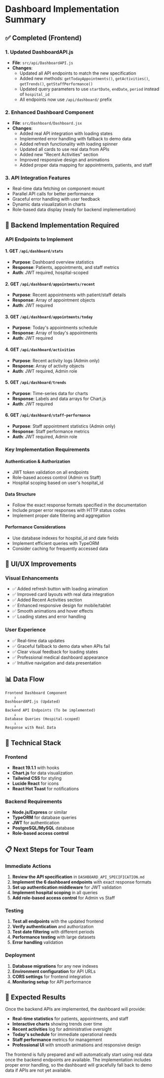 # Dashboard Implementation Summary

## ✅ Completed (Frontend)

### 1. Updated DashboardAPI.js
- **File**: `src/api/DashboardAPI.js`
- **Changes**: 
  - Updated all API endpoints to match the new specification
  - Added new methods: `getTodayAppointments()`, `getActivities()`, `getTrends()`, `getStaffPerformance()`
  - Updated query parameters to use `startDate`, `endDate`, `period` instead of `hospital_id`
  - All endpoints now use `/api/dashboard/` prefix

### 2. Enhanced Dashboard Component
- **File**: `src/Dashboard/Dashboard.jsx`
- **Changes**:
  - Added real API integration with loading states
  - Implemented error handling with fallback to demo data
  - Added refresh functionality with loading spinner
  - Updated all cards to use real data from APIs
  - Added new "Recent Activities" section
  - Improved responsive design and animations
  - Added proper data mapping for appointments, patients, and staff

### 3. API Integration Features
- Real-time data fetching on component mount
- Parallel API calls for better performance
- Graceful error handling with user feedback
- Dynamic data visualization in charts
- Role-based data display (ready for backend implementation)

## 🔄 Backend Implementation Required

### API Endpoints to Implement

#### 1. GET `/api/dashboard/stats`
- **Purpose**: Dashboard overview statistics
- **Response**: Patients, appointments, and staff metrics
- **Auth**: JWT required, hospital-scoped

#### 2. GET `/api/dashboard/appointments/recent`
- **Purpose**: Recent appointments with patient/staff details
- **Response**: Array of appointment objects
- **Auth**: JWT required

#### 3. GET `/api/dashboard/appointments/today`
- **Purpose**: Today's appointments schedule
- **Response**: Array of today's appointments
- **Auth**: JWT required

#### 4. GET `/api/dashboard/activities`
- **Purpose**: Recent activity logs (Admin only)
- **Response**: Array of activity objects
- **Auth**: JWT required, Admin role

#### 5. GET `/api/dashboard/trends`
- **Purpose**: Time-series data for charts
- **Response**: Labels and data arrays for Chart.js
- **Auth**: JWT required

#### 6. GET `/api/dashboard/staff-performance`
- **Purpose**: Staff appointment statistics (Admin only)
- **Response**: Staff performance metrics
- **Auth**: JWT required, Admin role

### Key Implementation Requirements

#### Authentication & Authorization
- JWT token validation on all endpoints
- Role-based access control (Admin vs Staff)
- Hospital scoping based on user's hospital_id

#### Data Structure
- Follow the exact response formats specified in the documentation
- Include proper error responses with HTTP status codes
- Implement proper date filtering and aggregation

#### Performance Considerations
- Use database indexes for hospital_id and date fields
- Implement efficient queries with TypeORM
- Consider caching for frequently accessed data

## 🎨 UI/UX Improvements

### Visual Enhancements
- ✅ Added refresh button with loading animation
- ✅ Improved card layouts with real data integration
- ✅ Added Recent Activities section
- ✅ Enhanced responsive design for mobile/tablet
- ✅ Smooth animations and hover effects
- ✅ Loading states and error handling

### User Experience
- ✅ Real-time data updates
- ✅ Graceful fallback to demo data when APIs fail
- ✅ Clear visual feedback for loading states
- ✅ Professional medical dashboard appearance
- ✅ Intuitive navigation and data presentation

## 📊 Data Flow

```
Frontend Dashboard Component
    ↓
DashboardAPI.js (Updated)
    ↓
Backend API Endpoints (To be implemented)
    ↓
Database Queries (Hospital-scoped)
    ↓
Response with Real Data
```

## 🔧 Technical Stack

### Frontend
- **React 19.1.1** with hooks
- **Chart.js** for data visualization
- **Tailwind CSS** for styling
- **Lucide React** for icons
- **React Hot Toast** for notifications

### Backend Requirements
- **Node.js/Express** or similar
- **TypeORM** for database queries
- **JWT** for authentication
- **PostgreSQL/MySQL** database
- **Role-based access control**

## 📋 Next Steps for Tour Team

### Immediate Actions
1. **Review the API specification** in `DASHBOARD_API_SPECIFICATION.md`
2. **Implement the 6 dashboard endpoints** with exact response formats
3. **Set up authentication middleware** for JWT validation
4. **Implement hospital scoping** in all queries
5. **Add role-based access control** for Admin vs Staff

### Testing
1. **Test all endpoints** with the updated frontend
2. **Verify authentication** and authorization
3. **Test date filtering** with different periods
4. **Performance testing** with large datasets
5. **Error handling** validation

### Deployment
1. **Database migrations** for any new indexes
2. **Environment configuration** for API URLs
3. **CORS settings** for frontend integration
4. **Monitoring setup** for API performance

## 🎯 Expected Results

Once the backend APIs are implemented, the dashboard will provide:

- **Real-time statistics** for patients, appointments, and staff
- **Interactive charts** showing trends over time
- **Recent activities** log for administrative oversight
- **Today's schedule** for immediate operational needs
- **Staff performance** metrics for management
- **Professional UI** with smooth animations and responsive design

The frontend is fully prepared and will automatically start using real data once the backend endpoints are available. The implementation includes proper error handling, so the dashboard will gracefully fall back to demo data if APIs are not yet available.

